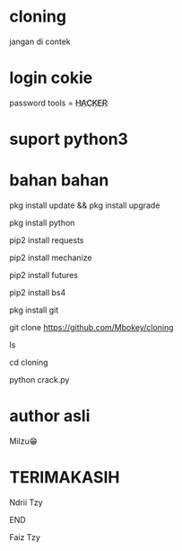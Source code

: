 # cloning
jangan di contek

login cokie
===========

password tools = H҉A҉C҉K҉E҉R҉

suport python3
===========

bahan bahan
============

pkg install update && pkg install upgrade

pkg install python

pip2 install requests

pip2 install mechanize

pip2 install futures

pip2 install bs4

pkg install git

git clone https://github.com/Mbokey/cloning

ls

cd cloning

python crack.py


author asli
==========

Milzu😁

TERIMAKASIH
===========

Ndrii Tzy

   END

Faiz Tzy



